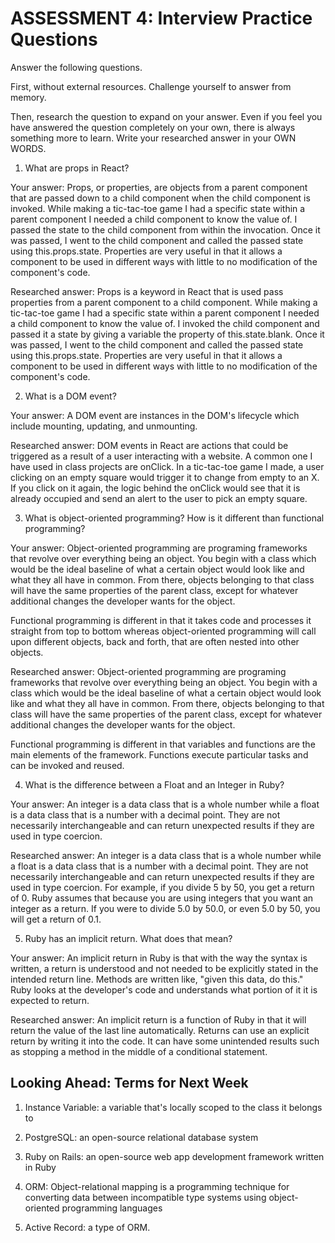 # ASSESSMENT 4: Interview Practice Questions
Answer the following questions.

First, without external resources. Challenge yourself to answer from memory.

Then, research the question to expand on your answer. Even if you feel you have answered the question completely on your own, there is always something more to learn. Write your researched answer in your OWN WORDS.  

1. What are props in React?

  Your answer:
  Props, or properties, are objects from a parent component that are passed down to a child component when the child component is invoked. While making a tic-tac-toe game I had a specific state within a parent component I needed a child component to know the value of. I passed the state to the child component from within the invocation. Once it was passed, I went to the child component and called the passed state using this.props.state. Properties are very useful in that it allows a component to be used in different ways with little to no modification of the component's code.

  Researched answer:
  Props is a keyword in React that is used pass properties from a parent component to a child component. While making a tic-tac-toe game I had a specific state within a parent component I needed a child component to know the value of. I invoked the child component and passed it a state by giving a variable the property of this.state.blank. Once it was passed, I went to the child component and called the passed state using this.props.state. Properties are very useful in that it allows a component to be used in different ways with little to no modification of the component's code.


2. What is a DOM event?

  Your answer:
  A DOM event are instances in the DOM's lifecycle which include mounting, updating, and unmounting.

  Researched answer:
  DOM events in React are actions that could be triggered as a result of a user interacting with a website. A common one I have used in class projects are onClick. In a tic-tac-toe game I made, a user clicking on an empty square would trigger it to change from empty to an X. If you click on it again, the logic behind the onClick would see that it is already occupied and send an alert to the user to pick an empty square.



3. What is object-oriented programming? How is it different than functional programming?

  Your answer:
  Object-oriented programming are programing frameworks that revolve over everything being an object. You begin with a class which would be the ideal baseline of what a certain object would look like and what they all have in common. From there, objects belonging to that class will have the same properties of the parent class, except for whatever additional changes the developer wants for the object. 
  
  Functional programming is different in that it takes code and processes it straight from top to bottom whereas object-oriented programming will call upon different objects, back and forth, that are often nested into other objects.

  Researched answer:
  Object-oriented programming are programing frameworks that revolve over everything being an object. You begin with a class which would be the ideal baseline of what a certain object would look like and what they all have in common. From there, objects belonging to that class will have the same properties of the parent class, except for whatever additional changes the developer wants for the object.

  Functional programming is different in that variables and functions are the main elements of the framework. Functions execute particular tasks and can be invoked and reused.


4. What is the difference between a Float and an Integer in Ruby?

  Your answer:
  An integer is a data class that is a whole number while a float is a data class that is a number with a decimal point. They are not necessarily interchangeable and can return unexpected results if they are used in type coercion.

  Researched answer:
  An integer is a data class that is a whole number while a float is a data class that is a number with a decimal point. They are not necessarily interchangeable and can return unexpected results if they are used in type coercion. For example, if you divide 5 by 50, you get a return of 0. Ruby assumes that because you are using integers that you want an integer as a return. If you were to divide 5.0 by 50.0, or even 5.0 by 50, you will get a return of 0.1.


5. Ruby has an implicit return. What does that mean?

  Your answer:
  An implicit return in Ruby is that with the way the syntax is written, a return is understood and not needed to be explicitly stated in the intended return line. Methods are written like, "given this data, do this." Ruby looks at the developer's code and understands what portion of it it is expected to return.

  Researched answer:
  An implicit return is a function of Ruby in that it will return the value of the last line automatically. Returns can use an explicit return by writing it into the code. It can have some unintended results such as stopping a method in the middle of a conditional statement.



## Looking Ahead: Terms for Next Week

1. Instance Variable: a variable that's locally scoped to the class it belongs to

2. PostgreSQL: an open-source relational database system

3. Ruby on Rails: an open-source web app development framework written in Ruby

4. ORM: Object-relational mapping is a programming technique for converting data between incompatible type systems using object-oriented programming languages

5. Active Record: a type of ORM. 
